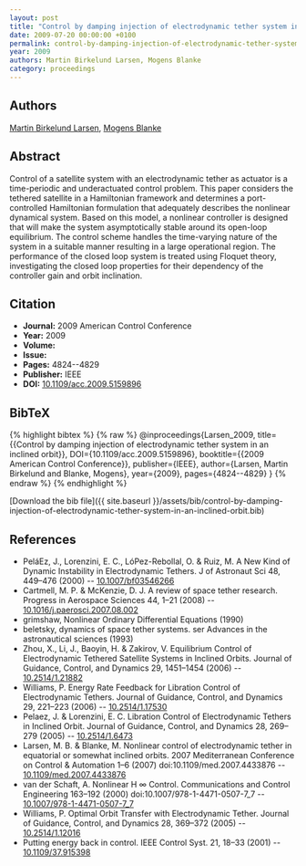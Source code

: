 ```yaml
---
layout: post
title: "Control by damping injection of electrodynamic tether system in an inclined orbit"
date: 2009-07-20 00:00:00 +0100
permalink: control-by-damping-injection-of-electrodynamic-tether-system-in-an-inclined-orbit
year: 2009
authors: Martin Birkelund Larsen, Mogens Blanke
category: proceedings
---
```

 
## Authors
[Martin Birkelund Larsen](authors/martin-birkelund-larsen), [Mogens Blanke](authors/mogens-blanke)
 
## Abstract
Control of a satellite system with an electrodynamic tether as actuator is a time-periodic and underactuated control problem. This paper considers the tethered satellite in a Hamiltonian framework and determines a port-controlled Hamiltonian formulation that adequately describes the nonlinear dynamical system. Based on this model, a nonlinear controller is designed that will make the system asymptotically stable around its open-loop equilibrium. The control scheme handles the time-varying nature of the system in a suitable manner resulting in a large operational region. The performance of the closed loop system is treated using Floquet theory, investigating the closed loop properties for their dependency of the controller gain and orbit inclination.
 
## Citation
- **Journal:** 2009 American Control Conference
- **Year:** 2009
- **Volume:** 
- **Issue:** 
- **Pages:** 4824--4829
- **Publisher:** IEEE
- **DOI:** [10.1109/acc.2009.5159896](https://doi.org/10.1109/acc.2009.5159896)
 
## BibTeX
{% highlight bibtex %}
{% raw %}
@inproceedings{Larsen_2009,
  title={{Control by damping injection of electrodynamic tether system in an inclined orbit}},
  DOI={10.1109/acc.2009.5159896},
  booktitle={{2009 American Control Conference}},
  publisher={IEEE},
  author={Larsen, Martin Birkelund and Blanke, Mogens},
  year={2009},
  pages={4824--4829}
}
{% endraw %}
{% endhighlight %}
 
[Download the bib file]({{ site.baseurl }}/assets/bib/control-by-damping-injection-of-electrodynamic-tether-system-in-an-inclined-orbit.bib)
 
## References
- PeláEz, J., Lorenzini, E. C., LóPez-Rebollal, O. & Ruiz, M. A New Kind of Dynamic Instability in Electrodynamic Tethers. J of Astronaut Sci 48, 449–476 (2000) -- [10.1007/bf03546266](https://doi.org/10.1007/bf03546266)
- Cartmell, M. P. & McKenzie, D. J. A review of space tether research. Progress in Aerospace Sciences 44, 1–21 (2008) -- [10.1016/j.paerosci.2007.08.002](https://doi.org/10.1016/j.paerosci.2007.08.002)
- grimshaw, Nonlinear Ordinary Differential Equations (1990)
- beletsky, dynamics of space tether systems. ser Advances in the astronautical sciences (1993)
- Zhou, X., Li, J., Baoyin, H. & Zakirov, V. Equilibrium Control of Electrodynamic Tethered Satellite Systems in Inclined Orbits. Journal of Guidance, Control, and Dynamics 29, 1451–1454 (2006) -- [10.2514/1.21882](https://doi.org/10.2514/1.21882)
- Williams, P. Energy Rate Feedback for Libration Control of Electrodynamic Tethers. Journal of Guidance, Control, and Dynamics 29, 221–223 (2006) -- [10.2514/1.17530](https://doi.org/10.2514/1.17530)
- Pelaez, J. & Lorenzini, E. C. Libration Control of Electrodynamic Tethers in Inclined Orbit. Journal of Guidance, Control, and Dynamics 28, 269–279 (2005) -- [10.2514/1.6473](https://doi.org/10.2514/1.6473)
- Larsen, M. B. & Blanke, M. Nonlinear control of electrodynamic tether in equatorial or somewhat inclined orbits. 2007 Mediterranean Conference on Control &amp; Automation 1–6 (2007) doi:10.1109/med.2007.4433876 -- [10.1109/med.2007.4433876](https://doi.org/10.1109/med.2007.4433876)
- van der Schaft, A. Nonlinear H ∞ Control. Communications and Control Engineering 163–192 (2000) doi:10.1007/978-1-4471-0507-7_7 -- [10.1007/978-1-4471-0507-7_7](https://doi.org/10.1007/978-1-4471-0507-7_7)
- Williams, P. Optimal Orbit Transfer with Electrodynamic Tether. Journal of Guidance, Control, and Dynamics 28, 369–372 (2005) -- [10.2514/1.12016](https://doi.org/10.2514/1.12016)
- Putting energy back in control. IEEE Control Syst. 21, 18–33 (2001) -- [10.1109/37.915398](https://doi.org/10.1109/37.915398)

